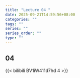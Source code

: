 ```yaml
---
title: "Lecture 04 "
date: 2025-09-21T14:59:56+08:00
categories: ""
tags: ""
series: ""
series_order: ""
type: ""
---
```


## 04

{{< bilibili BV1iW411d7hd 4 >}}



